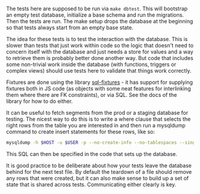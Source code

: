 The tests here are supposed to be run via `make dbtest`. This will bootstrap an empty test database, initialize a base schema and run the migrations. Then the tests are run. The make setup drops the database at the beginning so that tests always start from an empty base state.

The idea for these tests is to test the interaction with the database. This is slower than tests that just work within code so the logic that doesn't need to concern itself with the database and just needs a store for values and a way to retrieve them is probably better done another way. But code that includes some non-trivial work inside the database (with functions, triggers or complex views) should use tests here to validate that things work correctly.

Fixtures are done using the library [sql-fixtures](http://city41.github.io/node-sql-fixtures/) - it has support for supplying fixtures both in JS code (as objects with some neat features for interlinking them where there are FK constraints), or via SQL. See the docs of the library for how to do either.

It can be useful to fetch segments from the prod or a staging database for testing. The nicest way to do this is to write a where clause that selects the right rows from the table you are interested in and then run a mysqldump command to create insert statements for these rows, like so:

```bash
mysqldump -h $HOST -u $USER -p --no-create-info --no-tablespaces --single-transaction live_grapher charts --where "id=3963" > grapher3963.sql
```

This SQL can then be specified in the code that sets up the database.

It is good practice to be deliberate about how your tests leave the database behind for the next test file. By default the teardown of a file should remove any rows that were created, but it can also make sense to build up a set of state that is shared across tests. Communicating either clearly is key.
